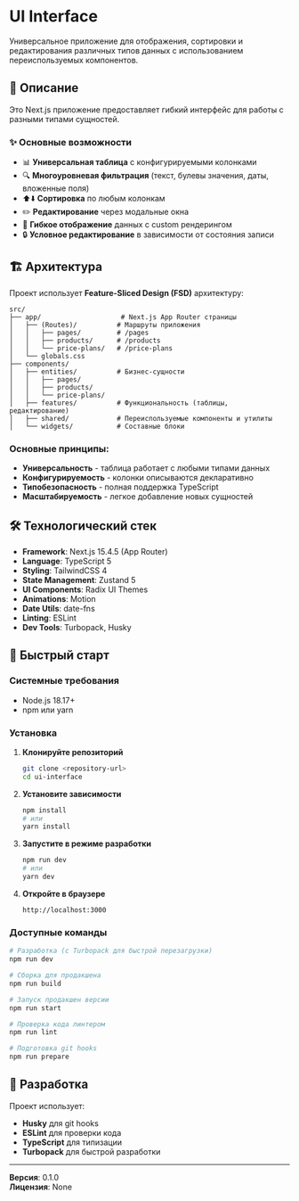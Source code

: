 # UI Interface

Универсальное приложение для отображения, сортировки и редактирования различных типов данных с использованием переиспользуемых компонентов.

## 🎯 Описание

Это Next.js приложение предоставляет гибкий интерфейс для работы с разными типами сущностей.

### ✨ Основные возможности

- 📊 **Универсальная таблица** с конфигурируемыми колонками
- 🔍 **Многоуровневая фильтрация** (текст, булевы значения, даты, вложенные поля)
- ⬆️⬇️ **Сортировка** по любым колонкам
- ✏️ **Редактирование** через модальные окна
- 🎨 **Гибкое отображение** данных с custom рендерингом
- 🔒 **Условное редактирование** в зависимости от состояния записи

## 🏗️ Архитектура

Проект использует **Feature-Sliced Design (FSD)** архитектуру:

```
src/
├── app/                    # Next.js App Router страницы
│   ├── (Routes)/          # Маршруты приложения
│   │   ├── pages/         # /pages
│   │   ├── products/      # /products
│   │   └── price-plans/   # /price-plans
│   └── globals.css
├── components/
│   ├── entities/          # Бизнес-сущности
│   │   ├── pages/
│   │   ├── products/
│   │   └── price-plans/
│   ├── features/          # Функциональность (таблицы, редактирование)
│   ├── shared/            # Переиспользуемые компоненты и утилиты
│   └── widgets/           # Составные блоки
```

### Основные принципы:

- **Универсальность** - таблица работает с любыми типами данных
- **Конфигурируемость** - колонки описываются декларативно
- **Типобезопасность** - полная поддержка TypeScript
- **Масштабируемость** - легкое добавление новых сущностей

## 🛠 Технологический стек

- **Framework**: Next.js 15.4.5 (App Router)
- **Language**: TypeScript 5
- **Styling**: TailwindCSS 4
- **State Management**: Zustand 5
- **UI Components**: Radix UI Themes
- **Animations**: Motion
- **Date Utils**: date-fns
- **Linting**: ESLint
- **Dev Tools**: Turbopack, Husky

## 🚀 Быстрый старт

### Системные требования

- Node.js 18.17+
- npm или yarn

### Установка

1. **Клонируйте репозиторий**

   ```bash
   git clone <repository-url>
   cd ui-interface
   ```

2. **Установите зависимости**

   ```bash
   npm install
   # или
   yarn install
   ```

3. **Запустите в режиме разработки**

   ```bash
   npm run dev
   # или
   yarn dev
   ```

4. **Откройте в браузере**
   ```
   http://localhost:3000
   ```

### Доступные команды

```bash
# Разработка (с Turbopack для быстрой перезагрузки)
npm run dev

# Сборка для продакшена
npm run build

# Запуск продакшен версии
npm run start

# Проверка кода линтером
npm run lint

# Подготовка git hooks
npm run prepare
```

## 🤝 Разработка

Проект использует:

- **Husky** для git hooks
- **ESLint** для проверки кода
- **TypeScript** для типизации
- **Turbopack** для быстрой разработки

---

**Версия**: 0.1.0  
**Лицензия**: None
